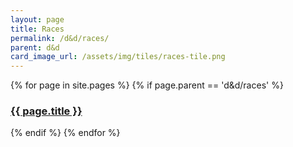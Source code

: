 ```yaml
---
layout: page
title: Races
permalink: /d&d/races/
parent: d&d
card_image_url: /assets/img/tiles/races-tile.png
---
```


{% for page in site.pages %}
{% if page.parent == 'd&d/races' %}
  <div>
    <a class="havok-design-system-blog-card" href="{{ page.url | relative_url }}">
      <div class="havok-design-blog-card-content">
        <h3>
          {{ page.title }}
        </h3>
      </div>
    </a>
  </div>
{% endif %}
{% endfor %}
